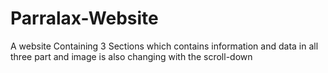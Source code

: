 # Parralax-Website
A website Containing 3 Sections which contains information and data in all three part and image is also changing with the scroll-down 

